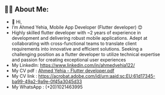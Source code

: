 ## 🙋‍♂️ About Me:
- 👋 Hi,
-  I’m Ahmed Yehia, Mobile App Developer (Flutter developer) 😊
- Highly skilled flutter developer with ~2 years of experience in development and delivering robust mobile applications.
Adept at collaborating with cross-functional teams to translate client requirements into innovative and efficient
solutions. Seeking a challenging position as a flutter developer to utilize technical expertise and passion for creating
exceptional user experiences
- My LinkedIn: https://www.linkedin.com/in/ahmedyehia122/
- My CV pdf : [Ahmed Yehia - Flutter developer.pdf](https://github.com/Ahmedyehia122/Ahmedyehia122/files/13875678/Ahmed.Yehia.-.Flutter.developer.pdf)
- My CV link : https://acrobat.adobe.com/id/urn:aaid:sc:EU:61d17345-ba99-49a2-9a9e-0f45a3045d33
- My WhatsApp : (+20)1021463995



 

<!---
Ahmedyehia122/Ahmedyehia122 is a ✨ special ✨ repository because its `README.md` (this file) appears on your GitHub profile.
You can click the Preview link to take a look at your changes.
--->
